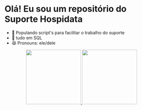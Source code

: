 
# Olá! Eu sou um repositório do Suporte Hospidata

- 🔭 Populando script's para facilitar o trabalho do suporte
- 🌱 tudo em SQL
- 😄 Pronouns: ele/dele


<div align="center">
  <a href="https://github.com/SuporteHospidata">
  <img height="180em" src="https://github-readme-stats.vercel.app/api?username=SuporteHospidata&show_icons=true&theme=dark&include_all_commits=true&count_private=true"/>
  <img height="180em" src="https://github-readme-stats.vercel.app/api/top-langs/?username=SuporteHospidata&layout=compact&langs_count=7&theme=dark"/>
</div>
  

  
  

